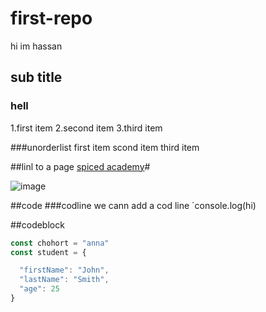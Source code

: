 # first-repo
hi  im hassan
## sub title
### hell
1.first item
2.second item
3.third item


###unorderlist
first item
scond item
third item

##linl to a page
[spiced academy](https://www.spiced-academy.com/en)#

![image](https://img.freepik.com/free-photo/abstract-uv-ultraviolet-light-composition_23-2149243965.jpg?size=626&ext=jpg)

##code
###codline
we cann add a cod line ´console.log(hi)

##codeblock
``` js
const chohort = "anna"
const student = {

  "firstName": "John",
  "lastName": "Smith",
  "age": 25
}
```

